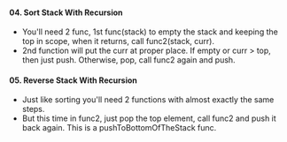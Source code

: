 #### 04. Sort Stack With Recursion
- You'll need 2 func, 1st func(stack) to empty the stack and keeping the top in scope, when it returns, call func2(stack, curr).
- 2nd function will put the curr at proper place. If empty or curr > top, then just push. Otherwise, pop, call func2 again and push.

#### 05. Reverse Stack With Recursion
- Just like sorting you'll need 2 functions with almost exactly the same steps.
- But this time in func2, just pop the top element, call func2 and push it back again. This is a pushToBottomOfTheStack func.
